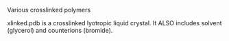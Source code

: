 Various crosslinked polymers

xlinked.pdb is a crosslinked lyotropic liquid crystal. It ALSO includes solvent (glycerol) and counterions (bromide). 
